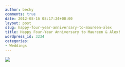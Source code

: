 ```yaml
---
author: becky
comments: true
date: 2012-08-16 08:17:24+00:00
layout: post
slug: happy-four-year-anniversary-to-maureen-alex
title: Happy Four-Year Anniversary to Maureen & Alex!
wordpress_id: 3234
categories:
- Weddings
---
```


[![](http://www.beckyjenson.com/wp-content/uploads/2012/03/blog-August08-00014.jpg)](http://www.beckyjenson.com/wp-content/uploads/2012/03/blog-August08-00014.jpg)

